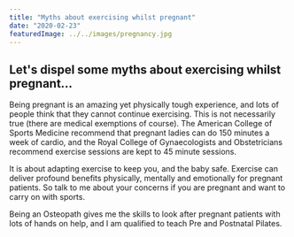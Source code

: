 ```yaml
---
title: "Myths about exercising whilst pregnant"
date: "2020-02-23"
featuredImage: ../../images/pregnancy.jpg
---
```


<h2>Let's dispel some myths about exercising whilst pregnant...</h2>

Being pregnant is an amazing yet physically tough experience, and lots of people think that they cannot continue exercising. This is not necessarily true (there are medical exemptions of course). The American College of Sports Medicine recommend that pregnant ladies can do 150 minutes a week of cardio, and the Royal College of Gynaecologists and Obstetricians recommend exercise sessions are kept to 45 minute sessions.

It is about adapting exercise to keep you, and the baby safe. Exercise can deliver profound benefits physically, mentally and emotionally for pregnant patients. So talk to me about your concerns if you are pregnant and want to carry on with sports.

Being an Osteopath gives me the skills to look after pregnant patients with lots of hands on help, and I am qualified to teach Pre and Postnatal Pilates.